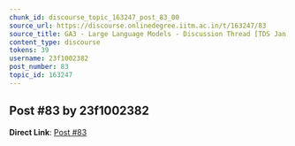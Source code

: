 ```yaml
---
chunk_id: discourse_topic_163247_post_83_00
source_url: https://discourse.onlinedegree.iitm.ac.in/t/163247/83
source_title: GA3 - Large Language Models - Discussion Thread [TDS Jan 2025]
content_type: discourse
tokens: 39
username: 23f1002382
post_number: 83
topic_id: 163247
---
```


## Post #83 by 23f1002382

**Direct Link**: [Post #83](https://discourse.onlinedegree.iitm.ac.in/t/163247/83)
